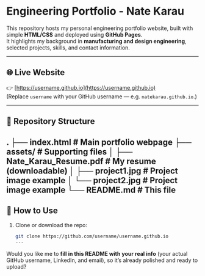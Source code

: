 # Engineering Portfolio - Nate Karau

This repository hosts my personal engineering portfolio website, built with simple **HTML/CSS** and deployed using **GitHub Pages**.  
It highlights my background in **manufacturing and design engineering**, selected projects, skills, and contact information.

---

## 🌐 Live Website
👉 [https://username.github.io](https://username.github.io)  
(Replace `username` with your GitHub username — e.g. `natekarau.github.io`.)

---

## 📂 Repository Structure
.
├── index.html # Main portfolio webpage
├── assets/ # Supporting files
│ ├── Nate_Karau_Resume.pdf # My resume (downloadable)
│ ├── project1.jpg # Project image example
│ └── project2.jpg # Project image example
└── README.md # This file
---

## 🚀 How to Use
1. Clone or download the repo:
   ```bash
   git clone https://github.com/username/username.github.io
   ---

Would you like me to **fill in this README with your real info** (your actual GitHub username, LinkedIn, and email), so it’s already polished and ready to upload?
